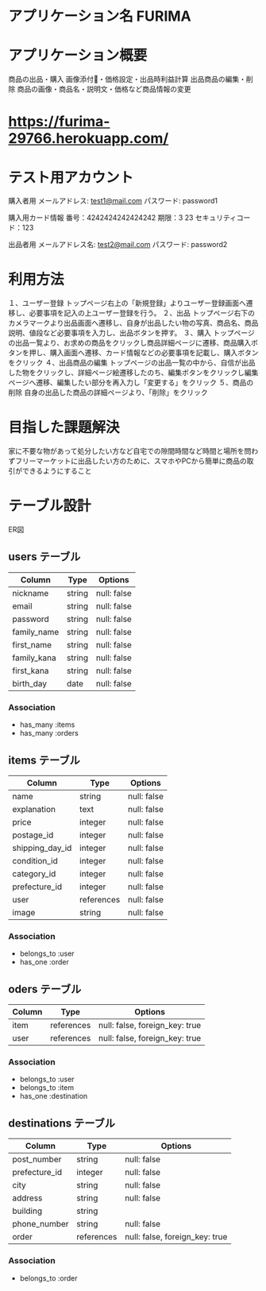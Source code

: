 # アプリケーション名 FURIMA

# アプリケーション概要
  商品の出品・購入
    画像添付・価格設定・出品時利益計算
  出品商品の編集・削除
    商品の画像・商品名・説明文・価格など商品情報の変更

# https://furima-29766.herokuapp.com/

# テスト用アカウント
  購入者用
  メールアドレス: test1@mail.com
  パスワード: password1

  購入用カード情報
  番号：4242424242424242
  期限：3 23
  セキュリティコード：123

  出品者用
  メールアドレス名: test2@mail.com
  パスワード: password2

# 利用方法
  １、ユーザー登録
  トップページ右上の「新規登録」よりユーザー登録画面へ遷移し、必要事項を記入の上ユーザー登録を行う。
  ２、出品
  トップページ右下のカメラマークより出品画面へ遷移し、自身が出品したい物の写真、商品名、商品説明、値段など必要事項を入力し、出品ボタンを押す。
  ３、購入
  トップページの出品一覧より、お求めの商品をクリックし商品詳細ページに遷移、商品購入ボタンを押し、購入画面へ遷移、カード情報などの必要事項を記載し、購入ボタンをクリック
  ４、出品商品の編集
  トップページの出品一覧の中から、自信が出品した物をクリックし、詳細ページ絵遷移したのち、編集ボタンをクリックし編集ページへ遷移、編集したい部分を再入力し「変更する」をクリック
  ５、商品の削除
  自身の出品した商品の詳細ページより、「削除」をクリック

# 目指した課題解決
  家に不要な物があって処分したい方など自宅での隙間時間など時間と場所を問わずフリーマーケットに出品したい方のために、スマホやPCから簡単に商品の取引ができるようにすること

# テーブル設計
ER図



## users テーブル

| Column      | Type   | Options     |
| ----------- | ------ | ----------- |
| nickname    | string | null: false |
| email       | string | null: false |
| password    | string | null: false |
| family_name | string | null: false |
| first_name  | string | null: false |
| family_kana | string | null: false |
| first_kana  | string | null: false |
| birth_day   | date   | null: false |

### Association

- has_many :items
- has_many :orders

## items テーブル

| Column            | Type       | Options                        |
| ----------------- | ---------- | ------------------------------ |
| name              | string     | null: false                    |
| explanation       | text       | null: false                    |
| price             | integer    | null: false                    |
| postage_id        | integer    | null: false                    |
| shipping_day_id   | integer    | null: false                    |
| condition_id      | integer    | null: false                    |
| category_id       | integer    | null: false                    |
| prefecture_id     | integer    | null: false                    |
| user              | references | null: false                    |
| image             | string     | null: false                    |

### Association
- belongs_to :user
- has_one :order

## oders テーブル

| Column      | Type       | Options                        |
| ----------- | ---------- | ------------------------------ |
| item        | references | null: false, foreign_key: true |
| user        | references | null: false, foreign_key: true |

### Association
- belongs_to :user
- belongs_to :item
- has_one :destination

## destinations テーブル

| Column        | Type       | Options                        |
| ------------- | ---------- | ------------------------------ |
| post_number   | string     | null: false                    |
| prefecture_id | integer    | null: false                    |
| city          | string     | null: false                    |
| address       | string     | null: false                    |
| building      | string     |                                |
| phone_number  | string     | null: false                    |
| order         | references | null: false, foreign_key: true |

### Association 
- belongs_to :order